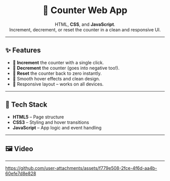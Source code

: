 <h1 align="center">🔢 Counter Web App</h1>

<p align="center"
  A sleek and interactive counter application built using <strong>HTML</strong>, <strong>CSS</strong>, and <strong>JavaScript</strong>.
  <br>
  Increment, decrement, or reset the counter in a clean and responsive UI.
</p>



---

## ✨ Features

- 🔼 **Increment** the counter with a single click.
- 🔽 **Decrement** the counter (goes into negative too!).
- 🔁 **Reset** the counter back to zero instantly.
- 🎨 Smooth hover effects and clean design.
- 📱 Responsive layout – works on all devices.

---

## 🧰 Tech Stack

- **HTML5** – Page structure
- **CSS3** – Styling and hover transitions
- **JavaScript** – App logic and event handling

---

## 🖼️ Video

---


https://github.com/user-attachments/assets/f779e508-2fce-4f6d-aa4b-60efe7d8e828

